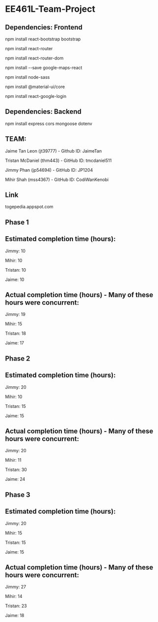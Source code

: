 # EE461L-Team-Project
Dependencies: Frontend
-------------------------------------------------------------------------------------
npm install react-bootstrap bootstrap

npm install react-router

npm install react-router-dom

npm install --save google-maps-react

npm install node-sass

npm install @material-ui/core

npm install react-google-login


Dependencies: Backend
-------------------------------------------------------------------------------------
npm install express cors mongoose dotenv


TEAM:
-------------------------------------------------------------------------------------
Jaime Tan Leon (jt39777) - Github ID: JaimeTan

Tristan McDaniel (thm443) - GitHub ID: tmcdaniel511

Jimmy Phan (jp54694)  - GitHub ID: JP1204

Mihir Shah (mss4367) - GitHub ID: CodiWanKenobi



Link
------------------------------------------------------------------------------------
togepedia.appspot.com


Phase 1
-------------------------------------------------------------------------------------
Estimated completion time (hours):
-------------------------------------------------------------------------------------
Jimmy: 10

Mihir: 10

Tristan: 10

Jaime: 10


Actual completion time (hours) - Many of these hours were concurrent: 
-------------------------------------------------------------------------------------
Jimmy: 19

Mihir: 15

Tristan: 18

Jaime: 17

Phase 2
-------------------------------------------------------------------------------------
Estimated completion time  (hours):
-------------------------------------------------------------------------------------
Jimmy: 20

Mihir: 10

Tristan: 15

Jaime: 15


Actual completion time (hours) - Many of these hours were concurrent:
-------------------------------------------------------------------------------------
Jimmy: 20

Mihir: 11

Tristan: 30

Jaime: 24


Phase 3
-------------------------------------------------------------------------------------
Estimated completion time  (hours):
-------------------------------------------------------------------------------------
Jimmy: 20

Mihir: 15

Tristan: 15

Jaime: 15


Actual completion time (hours) - Many of these hours were concurrent:
-------------------------------------------------------------------------------------
Jimmy: 27

Mihir: 14

Tristan: 23

Jaime: 18

